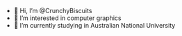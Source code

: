 - 👋 Hi, I’m @CrunchyBiscuits
- 👀 I’m interested in computer graphics
- 🌱 I’m currently studying in Australian National University

<!---
CrunchyBiscuits/CrunchyBiscuits is a ✨ special ✨ repository because its `README.md` (this file) appears on your GitHub profile.
You can click the Preview link to take a look at your changes.
--->
